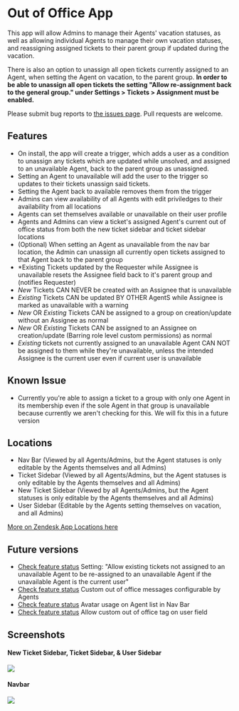 # Out of Office App

This app will allow Admins to manage their Agents' vacation statuses, as well as allowing individual Agents to manage their own vacation statuses, and reassigning assigned tickets to their parent group if updated during the vacation.  

There is also an option to unassign all open tickets currently assigned to an Agent, when setting the Agent on vacation, to the parent group. **In order to be able to unassign all open tickets the setting "Allow re-assignment back to the general group." under Settings > Tickets > Assignment must be enabled.**

Please submit bug reports to [the issues page](https://github.com/ZendeskES/out-of-office-app/issues). Pull requests are welcome.

## Features

* On install, the app will create a trigger, which adds a user as a condition to unassign any tickets which are updated while unsolved, and assigned to an unavailable Agent, back to the parent group as unassigned.  
* Setting an Agent to unavailable will add the user to the trigger so updates to their tickets unassign said tickets. 
* Setting the Agent back to available removes them from the trigger 
* Admins can view availability of all Agents with edit priviledges to their availability from all locations
* Agents can set themselves available or unavailable on their user profile
* Agents and Admins can view a ticket's assigned Agent's current out of office status from both the new ticket sidebar and ticket sidebar locations
* (Optional) When setting an Agent as unavailable from the nav bar location, the Admin can unassign all currently open tickets assigned to that Agent back to the parent group
* *Existing Tickets updated by the Requester while Assignee is unavailable resets the Assignee field back to it's parent group and (notifies Requester)
* *New* Tickets CAN NEVER be created with an Assignee that is unavailable
* *Existing* Tickets CAN be updated BY OTHER AgentS while Assignee is marked as unavailable with a warning
* *New* OR *Existing* Tickets CAN be assigned to a group on creation/update without an Assignee as normal
* *New* OR *Existing* Tickets CAN be assigned to an Assignee on creation/update (Barring role level custom permissions) as normal
* *Existing* tickets not currently assigned to an unavailable Agent CAN NOT be assigned to them while they're unavailable, unless the intended Assignee is the current user even if current user is unavailable

## Known Issue

* Currently you're able to assign a ticket to a group with only one Agent in its membership even if the sole Agent in that group is unavailable because currently we aren't checking for this. We will fix this in a future version

## Locations

* Nav Bar (Viewed by all Agents/Admins, but the Agent statuses is only editable by the Agents themselves and all Admins)
* Ticket Sidebar (Viewed by all Agents/Admins, but the Agent statuses is only editable by the Agents themselves and all Admins)
* New Ticket Sidebar (Viewed by all Agents/Admins, but the Agent statuses is only editable by the Agents themselves and all Admins)
* User Sidebar (Editable by the Agents setting themselves on vacation, and all Admins)

[More on Zendesk App Locations here](https://developer.zendesk.com/apps/docs/Agent/manifest#location)

## Future versions

* [Check feature status](https://github.com/ZendeskES/out-of-office-app/issues/100) Setting: "Allow existing tickets not assigned to an unavailable Agent to be re-assigned to an unavailable Agent if the unavailable Agent is the current user"
* [Check feature status](https://github.com/ZendeskES/out-of-office-app/issues/90) Custom out of office messages configurable by Agents
* [Check feature status](https://github.com/ZendeskES/out-of-office-app/issues/29) Avatar usage on Agent list in Nav Bar
* [Check feature status](https://github.com/ZendeskES/out-of-office-app/issues/10) Allow custom out of office tag on user field

## Screenshots

#### New Ticket Sidebar, Ticket Sidebar, & User Sidebar

![](http://g.recordit.co/PP5QrWY87L.gif)

#### Navbar

![](http://g.recordit.co/hLvxGEw5Ha.gif)